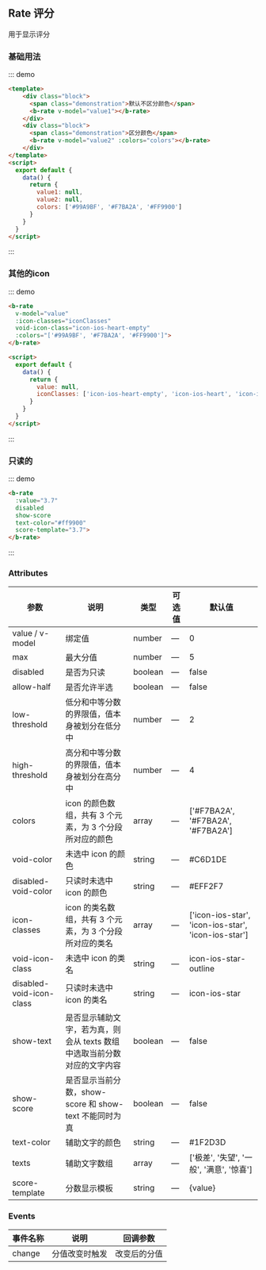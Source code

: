 ## Rate 评分

<template>
    <div style="position: absolute;top:20px;right:40px;width:200px;">
      <b-anchor>
        <b-anchor-link href="#ji-chu-yong-fa" title="基础用法"></b-anchor-link>
        <b-anchor-link href="#qi-ta-deicon" title="其他的icon"></b-anchor-link>
        <b-anchor-link href="#zhi-du-de" title="只读的"></b-anchor-link>
        <b-anchor-link href="#attributes" title="Attributes"></b-anchor-link>
        <b-anchor-link href="#events" title="Events"></b-anchor-link>
      </b-anchor>
    </div>
</template>

用于显示评分

### 基础用法

::: demo
```html
<template>
    <div class="block">
      <span class="demonstration">默认不区分颜色</span>
      <b-rate v-model="value1"></b-rate>
    </div>
    <div class="block">
      <span class="demonstration">区分颜色</span>
      <b-rate v-model="value2" :colors="colors"></b-rate>
    </div>
</template>
<script>
  export default {
    data() {
      return {
        value1: null,
        value2: null,
        colors: ['#99A9BF', '#F7BA2A', '#FF9900']
      }
    }
  }
</script>
```
:::

### 其他的icon

::: demo
```html
<b-rate
  v-model="value"
  :icon-classes="iconClasses"
  void-icon-class="icon-ios-heart-empty"
  :colors="['#99A9BF', '#F7BA2A', '#FF9900']">
</b-rate>

<script>
  export default {
    data() {
      return {
        value: null,
        iconClasses: ['icon-ios-heart-empty', 'icon-ios-heart', 'icon-ios-heart'] 
      }
    }
  }
</script>
```
:::

### 只读的

::: demo
```html
<b-rate
  :value="3.7"
  disabled
  show-score
  text-color="#ff9900"
  score-template="3.7">
</b-rate>
```
:::

### Attributes
| 参数      | 说明    | 类型      | 可选值       | 默认值   |
|---------- |-------- |---------- |-------------  |-------- |
| value / v-model | 绑定值 | number | — | 0 |
| max | 最大分值 | number | — | 5 |
| disabled | 是否为只读 | boolean | — | false |
| allow-half | 是否允许半选 | boolean | — | false |
| low-threshold | 低分和中等分数的界限值，值本身被划分在低分中 | number | — | 2 |
| high-threshold | 高分和中等分数的界限值，值本身被划分在高分中 | number | — | 4 |
| colors | icon 的颜色数组，共有 3 个元素，为 3 个分段所对应的颜色 | array | — | ['#F7BA2A', '#F7BA2A', '#F7BA2A'] |
| void-color | 未选中 icon 的颜色 | string | — | #C6D1DE |
| disabled-void-color | 只读时未选中 icon 的颜色 | string | — | #EFF2F7 |
| icon-classes | icon 的类名数组，共有 3 个元素，为 3 个分段所对应的类名 | array | — | ['icon-ios-star', 'icon-ios-star', 'icon-ios-star'] |
| void-icon-class | 未选中 icon 的类名 | string | — | icon-ios-star-outline |
| disabled-void-icon-class | 只读时未选中 icon 的类名 | string | — | icon-ios-star |
| show-text | 是否显示辅助文字，若为真，则会从 texts 数组中选取当前分数对应的文字内容 | boolean | — | false |
| show-score | 是否显示当前分数，show-score 和 show-text 不能同时为真 | boolean | — | false |
| text-color | 辅助文字的颜色 | string | — | #1F2D3D |
| texts | 辅助文字数组 | array | — | ['极差', '失望', '一般', '满意', '惊喜'] |
| score-template | 分数显示模板 | string | — | {value} |

### Events
| 事件名称      | 说明    | 回调参数      |
|---------- |-------- |---------- |
| change | 分值改变时触发 | 改变后的分值 |
